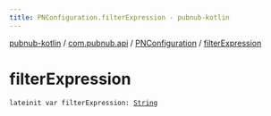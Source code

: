 ```yaml
---
title: PNConfiguration.filterExpression - pubnub-kotlin
---
```


[pubnub-kotlin](../../index.html) / [com.pubnub.api](../index.html) / [PNConfiguration](index.html) / [filterExpression](./filter-expression.html)

# filterExpression

`lateinit var filterExpression: `[`String`](https://kotlinlang.org/api/latest/jvm/stdlib/kotlin/-string/index.html)